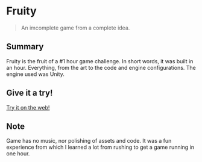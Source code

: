 # Fruity

> An imcomplete game from a complete idea.

## Summary

Fruity is the fruit of a #1 hour game challenge.
In short words, it was built in an hour. Everything, from the art
to the code and engine configurations. The engine used was
Unity.

## Give it a try!

[Try it on the web!](https://renisalcedo.itch.io/fruity)

## Note

Game has no music, nor polishing of assets and code. It was a fun experience from which I learned a lot from rushing to get a game running in one hour.
